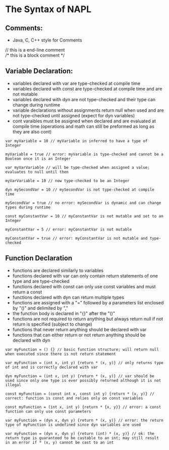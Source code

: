 # The Syntax of NAPL

## Comments:
- Java, C, C++ style for Comments

// this is a end-line comment  
/* this is a block comment */

## Variable Declaration:
- variables declared with var are type-checked at compile time
- variables declared with const are type-checked at compile time and are not mutable
- variables declared with dyn are not type-checked and their type can change during runtime
- variable declarations without assignments return null when used and are not type-checked until assigned (expect for dyn variables)
- cont varaibles must be assigned when declared and are evaluated at compile time (operations and math can still be preformed as long as they are also cont)

```
var myVariable = 10 // myVariable in inferred to have a type of Integer

myVariable = true // error: myVariable is type-checked and cannot be a Boolean once it is an Integer

var myVarVariable // will be type-checked when assigned a value; evaluates to null until then

myVarVariable = 10 // now type-checked to be an Integer

dyn mySecondVar = 10 // mySecondVar is not type-checked at compile time

mySecondVar = true // no error: mySecondVar is dynamic and can change types during runtime

const myConstantVar = 10 // myConstantVar is not mutable and set to an Integer

myConstantVar = 5 // error: myConstantVar is not mutable

myConstantVar = true // error: myConstantVar is not mutable and type-checked  
```

## Function Declaration
- functions are declared similarly to variables
- functions declared with var can only contain return statements of one type and are type-checked
- functions declared with const can only use const variables and must return a const
- functions declared with dyn can return multiple types
- functions are assigned with a "=" followed by a parameters list enclosed by "()" and delimited by ","
- the function body is declared in "{}" after the "()"
- functions are not required to return anything but always return null if not return is specified (subject to change)
- functions that never return anything should be declared with var
- functions that can either return or not return anything should be declared with dyn

```
var myFunction = () {} // basic function structure; will return null when executed since there is not return statement

var myFunction = (int x, int y) {return * (x, y)} // only returns type of int and is correctly declared with var

dyn myFunction = (int x, int y) {return * (x, y)} // var should be used since only one type is ever possibly returned although it is not illegal

const myFunction = (const int x, const int y) {return * (x, y)} // correct: function is const and relies only on const variables

const myFunction = (int x, int y) {return * {x, y}} // error: a const function can only use const parameters

var myFunction = (dyn x, dyn y) {return * (x, y)} // error: the return type of myFunction is undefined since dyn variables are used

var myFunction = (dyn x, dyn y) {return (int) * (x, y)} // ok: the return type is guaranteed to be castable to an int; may still result in an error if * (x, y) cannot be cast to an int  
```

